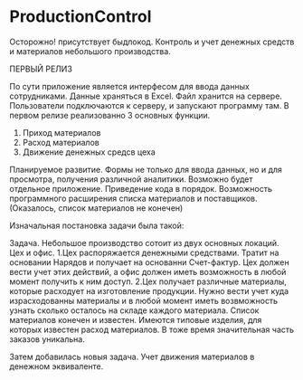 # ProductionControl
Осторожно! присутствует быдлокод.
Контроль и учет денежных средств и материалов небольшого производства.



ПЕРВЫЙ РЕЛИЗ

По сути приложение является интерфесом для ввода данных сотрудниками. Данные храняться в Excel. Файл хранится на сервере. Пользователи подключаются к серверу, и запускают программу там. 
В первом релизе реализованно 3 основных функции. 
1. Приход материалов
2. Расход материалов
3. Движение денежных средсв цеха

Планируемое развитие. 
Формы не только для ввода данных, но и для просмотра, получения различной аналитики. Возможно будет отдельное приложение.
Приведение кода в порядок. 
Возможность программного расширения списка материалов и поставщиков. (Оказалось, список материалов не конечен) 


Изначальная постановка задачи была такой:

Задача. Небольшое производство сотоит из двух основных локаций. Цех и офис. 
1.Цех распоряжается денежными средствами. Тратит на основании Нарядов и получает на основанни Счет-фактур. Цех должен вести учет этих действий, а офис должен иметь возможность в любой момент получить к ним доступ. 
2.Цех получает различные материалы, которые расходует на изготовление продукции. Нужно вести учет куда израсходованны материалы и в любой момент иметь возвможность узнать сколько осталось на складе каждого материала. 
Список материалов конечен и известен. 
Имеются типовые изделия, для которых известен расход материалов. В тоже время значительная часть заказов уникальна. 

Затем добавилась новыя задача. Учет движения материалов в денежном эквиваленте. 
